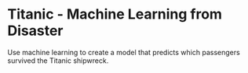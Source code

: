 # Titanic - Machine Learning from Disaster

Use machine learning to create a model that predicts which passengers survived the Titanic shipwreck.
